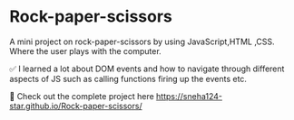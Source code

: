 # Rock-paper-scissors

A mini project on rock-paper-scissors by using JavaScript,HTML ,CSS. Where the user plays with the computer.

✅ I learned a lot about DOM events and how to navigate through different aspects of JS such as calling functions firing up the events etc.


🌱 Check out the complete project here
  https://sneha124-star.github.io/Rock-paper-scissors/

